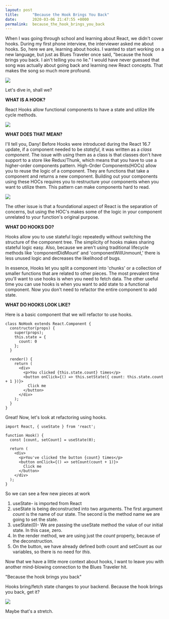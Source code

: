 ```yaml
---
layout: post
title:      "Because the Hook Brings You Back"
date:       2020-03-06 21:47:55 +0000
permalink:  because_the_hook_brings_you_back
---
```



When I was going through school and learning about React, we didn't cover hooks. During my first phone interview, the interviewer asked me about hooks. So, here we are, learning about hooks. I wanted to start working on a new language, but just as Blues Traveler once said, "because the hook brings you back. I ain't telling you no lie." I would have never guessed that song was actually about going back and learning new React concepts. That makes the song so much more profound. 

![](https://media.giphy.com/media/l2QE50jSRSuRYUYWA/giphy.gif)

Let's dive in, shall we?


**WHAT IS A HOOK?**

React Hooks allow functional components to have a state and utilize life cycle methods.

![](https://media.giphy.com/media/Poaj36am3ZqaA/giphy.gif)


**WHAT DOES THAT MEAN?**

I'll tell you, Dany! Before Hooks were introduced during the React 16.7 update, if a component needed to be *stateful*, it was written as a *class component*. The issue with using them as a class is that classes don't have support to a store like Redux/Thunk, which means that you have to use a higher-order components pattern. High-Order Components(HOCs) allow you to reuse the logic of a component. They are functions that take a component and returns a new component.  Building out your components using these HOCs requires you to restructure your components when you want to utilize them. This pattern can make components hard to read.

![](https://media.giphy.com/media/uN5iwZB2v2dH2/giphy.gif)

The other issue is that a foundational aspect of React is the separation of concerns, but using the HOC's makes some of the logic in your component unrelated to your function's original purpose.


**WHAT DO HOOKS DO?**

Hooks allow you to use stateful logic repeatedly without switching the structure of the component tree. The simplicity of hooks makes sharing stateful logic easy. Also, because we aren't using traditional lifecycle methods like 'componentDidMount' and 'componentWillUnmount,' there is less unused logic and decreases the likelihood of bugs.

In essence, Hooks let you split a component into 'chunks' or a collection of smaller functions that are related to other pieces. The most prevalent time you'll want to use hooks is when you need to fetch data. The other useful time you can use hooks is when you want to add state to a functional component. Now you don't need to refactor the entire component to add state.


**WHAT DO HOOKS LOOK LIKE?**

Here is a basic component that we will refactor to use hooks.


```
class NoHook extends React.Component {
  constructor(props) {
    super(props);
    this.state = {
      count: 0
    };
  }

  render() {
    return (
      <div>
        <p>You clicked {this.state.count} times</p>
        <button onClick={() => this.setState({ count: this.state.count + 1 })}>
          Click me
        </button>
      </div>
    );
  }
}
```

Great! Now, let's look at refactoring using hooks.

```
import React, { useState } from 'react';

function Hook() {
  const [count, setCount] = useState(0);

  return (
    <div>
      <p>You've clicked the button {count} times</p>
      <button onClick={() => setCount(count + 1)}>
        Click me
      </button>
    </div>
  );
}
```

So we can see a few new pieces at work
1.  useState- is imported from React
2.  useState is being deconstructed into two arguments. The first argument *count* is the name of our state. The second is the method name we are going to set the state. 
3. useState(0)- We are passing the useState method the value of our initial state. In this case, zero.  
4.  In the render method, we are using just the *count* property, because of the deconstruction.
5.  On the button, we have already defined both count and setCount as our variables, so there is no need for *this*. 

Now that we have a little more context about hooks, I want to leave you with another mind-blowing connection to the Blues Traveler hit. 

"Because the hook brings you back" 

Hooks bring/fetch state changes to your backend.  Because the hook brings you back, get it? 

![](https://media.giphy.com/media/BkVqfREIvC012/giphy.gif)

Maybe that's a stretch.
